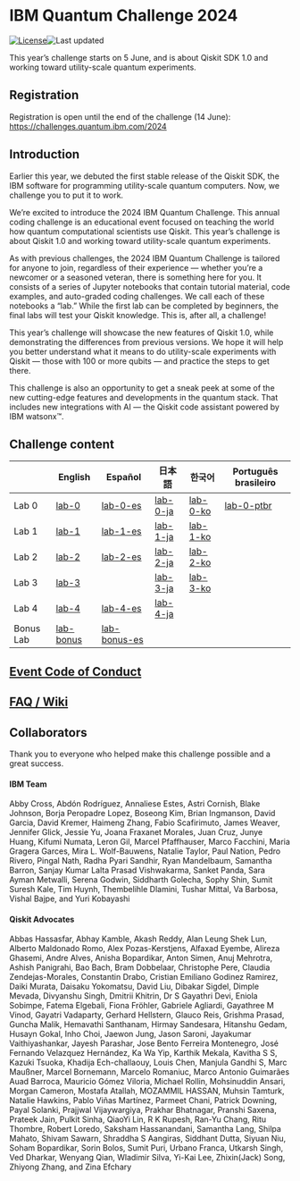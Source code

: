 # IBM Quantum Challenge 2024

[![License](https://img.shields.io/github/license/qiskit-community/ibm-quantum-challenge-2024.svg)](https://opensource.org/licenses/Apache-2.0)<!--- long-description-skip-begin -->![Last updated](https://img.shields.io/github/last-commit/qiskit-community/ibm-quantum-challenge-2024/main?label=Last%20updated&style=flat)

This year’s challenge starts on 5 June, and is about Qiskit SDK 1.0 and working toward utility-scale quantum experiments. 

## Registration

Registration is open until the end of the challenge (14 June): https://challenges.quantum.ibm.com/2024

## Introduction

Earlier this year, we debuted the first stable release of the Qiskit SDK, the IBM software for programming utility-scale quantum computers. Now, we challenge you to put it to work.

We’re excited to introduce the 2024 IBM Quantum Challenge. This annual coding challenge is an educational event focused on teaching the world how quantum computational scientists use Qiskit. This year’s challenge is about Qiskit 1.0 and working toward utility-scale quantum experiments.

As with previous challenges, the 2024 IBM Quantum Challenge is tailored for anyone to join, regardless of their experience — whether you’re a newcomer or a seasoned veteran, there is something here for you. It consists of a series of Jupyter notebooks that contain tutorial material, code examples, and auto-graded coding challenges. We call each of these notebooks a “lab.” While the first lab can be completed by beginners, the final labs will test your Qiskit knowledge. This is, after all, a challenge!

This year’s challenge will showcase the new features of Qiskit 1.0, while demonstrating the differences from previous versions. We hope it will help you better understand what it means to do utility-scale experiments with Qiskit — those with 100 or more qubits — and practice the steps to get there.

This challenge is also an opportunity to get a sneak peek at some of the new cutting-edge features and developments in the quantum stack. That includes new integrations with AI — the Qiskit code assistant powered by IBM watsonx&trade;.

## Challenge content

|           | English                                        | Español                                  | 日本語                                   | 한국어                                   | Português brasileiro                         |
|-----------|------------------------------------------------|------------------------------------------|------------------------------------------|------------------------------------------|----------------------------------------------|
| Lab 0     | [lab-0](content/lab_0/lab-0.ipynb)             | [lab-0-es](content/lab_0/lab-0-es.ipynb) | [lab-0-ja](content/lab_0/lab-0-ja.ipynb) | [lab-0-ko](content/lab_0/lab-0-ko.ipynb) | [lab-0-ptbr](content/lab_0/lab-0-ptbr.ipynb) |
| Lab 1     | [lab-1](content/lab_1/lab-1.ipynb)             | [lab-1-es](content/lab_1/lab-1-es.ipynb) | [lab-1-ja](content/lab_1/lab-1-ja.ipynb) | [lab-1-ko](content/lab_1/lab-1-ko.ipynb) |                                              |
| Lab 2     | [lab-2](content/lab_2/lab-2.ipynb)             | [lab-2-es](content/lab_2/lab-2-es.ipynb) | [lab-2-ja](content/lab_2/lab-2-ja.ipynb) | [lab-2-ko](content/lab_2/lab-2-ko.ipynb) |                                              |
| Lab 3     | [lab-3](content/lab_3)                         |                                          | [lab-3-ja](content/lab_3/ja)             | [lab-3-ko](content/lab_3/ko/)            |                                              |
| Lab 4     | [lab-4](content/lab_4/lab-4.ipynb)             | [lab-4-es](content/lab_4/lab-4-es.ipynb) | [lab-4-ja](content/lab_4/lab-4-ja.ipynb) |                                          |                                              |
| Bonus Lab | [lab-bonus](content/lab_bonus/lab-bonus.ipynb) | [lab-bonus-es](content/lab_bonus/lab-bonus-es.ipynb) |                                          |                                          |                                              |

## [Event Code of Conduct](./CODE_OF_CONDUCT.md)

## [FAQ / Wiki](https://github.com/qiskit-community/ibm-quantum-challenge-2024/wiki)

## Collaborators

Thank you to everyone who helped make this challenge possible and a great success.

#### IBM Team
Abby Cross, 
Abdón Rodríguez, 
Annaliese Estes, 
Astri Cornish,
Blake Johnson, 
Borja Peropadre Lopez, 
Boseong Kim, 
Brian Ingmanson, 
David Garcia, 
David Kremer, 
Haimeng Zhang, 
Fabio Scafirimuto, 
James Weaver, 
Jennifer Glick, 
Jessie Yu, 
Joana Fraxanet Morales, 
Juan Cruz, 
Junye Huang, 
Kifumi Numata, 
Leron Gil, 
Marcel Pfaffhauser, 
Marco Facchini, 
Maria Gragera Garces, 
Mira L. Wolf-Bauwens, 
Natalie Taylor, 
Paul Nation, 
Pedro Rivero, 
Pingal Nath, 
Radha Pyari Sandhir, 
Ryan Mandelbaum, 
Samantha Barron, 
Sanjay Kumar Lalta Prasad Vishwakarma, 
Sanket Panda, 
Sara Ayman Metwalli, 
Serena Godwin, 
Siddharth Golecha, 
Sophy Shin, 
Sumit Suresh Kale, 
Tim Huynh, 
Thembelihle Dlamini, 
Tushar Mittal, 
Va Barbosa, 
Vishal Bajpe, 
and Yuri Kobayashi

#### Qiskit Advocates 

Abbas Hassasfar, 
Abhay Kamble, 
Akash Reddy, 
Alan Leung Shek Lun, 
Alberto Maldonado Romo, 
Alex Pozas-Kerstjens, 
Alfaxad Eyembe, 
Alireza Ghasemi, 
Andre Alves, 
Anisha Bopardikar, 
Anton Simen, 
Anuj Mehrotra, 
Ashish Panigrahi, 
Bao Bach, 
Bram Dobbelaar, 
Christophe Pere, 
Claudia Zendejas-Morales, 
Constantin Drabo, 
Cristian Emiliano Godinez Ramirez, 
Daiki Murata, 
Daisaku Yokomatsu, 
David Liu, 
Dibakar Sigdel, 
Dimple Mevada, 
Divyanshu Singh, 
Dmitrii Khitrin, 
Dr S Gayathri Devi, 
Eniola Sobimpe, 
Fatema Elgebali, 
Fiona Fröhler, 
Gabriele Agliardi, 
Gayathree M Vinod, 
Gayatri Vadaparty, 
Gerhard Hellstern, 
Glauco Reis, 
Grishma Prasad, 
Guncha Malik, 
Hemavathi Santhanam, 
Hirmay Sandesara, 
Hitanshu Gedam, 
Husayn Gokal, 
Inho Choi, 
Jaewon Jung, 
Jason Saroni, 
Jayakumar Vaithiyashankar, 
Jayesh Parashar, 
Jose Bento Ferreira Montenegro, 
José Fernando Velazquez Hernández, 
Ka Wa Yip, 
Karthik Mekala, 
Kavitha S S, 
Kazuki Tsuoka, 
Khadija Ech-challaouy, 
Louis Chen, 
Manjula Gandhi S, 
Marc Maußner, 
Marcel Bornemann, 
Marcelo Romaniuc, 
Marco Antonio Guimarães Auad Barroca, 
Mauricio Gómez Viloria, 
Michael Rollin, 
Mohsinuddin Ansari, 
Morgan Cameron, 
Mostafa Atallah, 
MOZAMMIL HASSAN, 
Muhsin Tamturk, 
Natalie Hawkins, 
Pablo Viñas Martínez, 
Parmeet Chani, 
Patrick Downing, 
Payal Solanki, 
Prajjwal Vijaywargiya, 
Prakhar Bhatnagar, 
Pranshi Saxena, 
Prateek Jain, 
Pulkit Sinha, 
QiaoYi Lin, 
R K Rupesh, 
Ran-Yu Chang, 
Ritu Thombre, 
Robert Loredo, 
Saksham Hassanandani, 
Samantha Lang, 
Shilpa Mahato, 
Shivam Sawarn, 
Shraddha S Aangiras, 
Siddhant Dutta, 
Siyuan Niu, 
Soham Bopardikar, 
Sorin Bolos, 
Sumit Puri, 
Urbano Franca, 
Utkarsh Singh, 
Ved Dharkar, 
Wenyang Qian, 
Wladimir Silva, 
Yi-Kai Lee, 
Zhixin(Jack) Song, 
Zhiyong Zhang, 
and Zina Efchary

